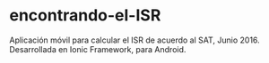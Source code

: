 # encontrando-el-ISR
Aplicación móvil para calcular el ISR de acuerdo al SAT, Junio 2016. Desarrollada en Ionic Framework, para Android.
